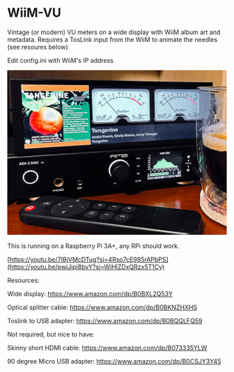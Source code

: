 # WiiM-VU

Vintage (or modern) VU meters on a wide display with WiiM album art and metadata.  Requires a TosLink input from the WiiM to animate the needles (see resoures below)

Edit config.ini with WiiM's IP address

![photo](https://raw.githubusercontent.com/retired-guy/WiiM-VU/main/IMG_2813.jpg)

This is running on a Raspberry Pi 3A+, any RPi should work.

[https://youtu.be/7IBjVMcDTug?si=4Rso7cE985rAPbPS](https://youtu.be/pwiJipj8bvY?si=WiHlZDxQRzx5T1Cy)

Resources:

Wide display: https://www.amazon.com/dp/B0BXL2Q53Y

Optical splitter cable: https://www.amazon.com/dp/B0BKNZHXHS

Toslink to USB adapter: https://www.amazon.com/dp/B0BQQLFQ59


Not required, but nice to have:

Skinny short HDMI cable: https://www.amazon.com/dp/B073335YLW

90 degree Micro USB adapter: https://www.amazon.com/dp/B0CSJY3Y45
